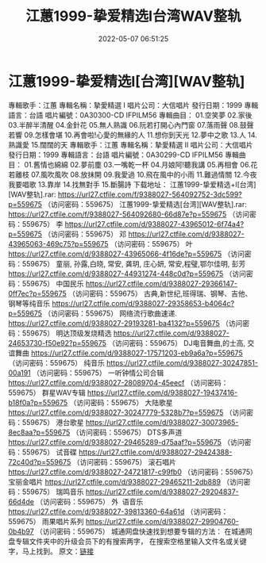 ﻿---
title: 江蕙1999-挚爱精选I台湾WAV整轨
date: 2022-05-07 06:51:25
categories: 闽南语(台语)
tags: 华语中文
---
# 江蕙1999-挚爱精选I[台湾][WAV整轨]

專輯歌手：江蕙
專輯名稱：摯愛精選 I
唱片公司：大信唱片
發行日期：1999
專輯語言：台語
唱片編號：0A30300-CD
IFPILM56
專輯曲目：
01.空笑夢
02.家後
03.半醉半清醒
04.金針花
05.無人熟識
06.阮若打開心內門窗
07.落雨聲
08.鼓聲若響
09.怎樣會堪
10.再會啦!心愛的無緣的人
11.想你到天光
12.夢中之歌
13.人
14.熟識愛
15.闊闊的天
專輯歌手：江蕙
專輯名稱：摯愛精選 II
唱片公司：大信唱片
發行日期：1999
專輯語言：台語
唱片編號：0A30299-CD
IFPILM56
專輯曲目：
01.舊情也綿綿
02.夢前塵
03.一嘴乾一杯
04.月娘阿!聽我講
05.再相會
06.花若離枝
07.風吹風吹
08.放抹開
09.我愛過
10.飛在風中的小雨
11.難過情關
12.今夜我要唱歌
13.靠岸
14.找無對手
15.斷腸詩
下载地址：
江蕙1999-挚爱精选+I[台湾][WAV整轨].rar: https://url27.ctfile.com/f/9388027-564092752-3dc599?p=559675
（访问密码：559675）
江蕙1999-挚爱精选[台湾][WAV整轨].rar: https://url27.ctfile.com/f/9388027-564092680-66d87e?p=559675
（访问密码：559675）
李
https://url27.ctfile.com/d/9388027-43965012-6f74a4?p=559675
（访问密码：559675）
邓
https://url27.ctfile.com/d/9388027-43965063-469c75?p=559675
（访问密码：559675）
叶
https://url27.ctfile.com/d/9388027-43965066-4f16de?p=559675
（访问密码：559675）
童丽, 孙露,白晓, 常安, 龚玥, 庄心妍, 常安,程璧,鄂尔佳明, 彭芳
https://url27.ctfile.com/d/9388027-44931274-448c0d?p=559675
（访问密码：559675）
中国民乐
https://url27.ctfile.com/d/9388027-29366147-0ff7ec?p=559675
（访问密码：559675）
古典,新世纪,班得瑞、钢琴、吉他、钢琴等纯音乐
https://url27.ctfile.com/d/9388027-29358653-b4064c?p=559675
（访问密码：559675）
网络流行歌曲速递.
https://url27.ctfile.com/d/9388027-29193281-ba4132?p=559675
（访问密码：559675）
明达顶级发烧精选
https://url27.ctfile.com/d/9388027-24653730-f50e92?p=559675
（访问密码：559675）
DJ电音舞曲,的士高, 交谊舞曲
https://url27.ctfile.com/d/9388027-17571203-eb9a6a?p=559675
（访问密码：559675）
纯音乐
https://url27.ctfile.com/d/9388027-30247851-00a191
（访问密码：559675）
一听钟情公司合辑
https://url27.ctfile.com/d/9388027-28089704-45eecf
（访问密码：559675）
群星WAV专辑
https://url27.ctfile.com/d/9388027-19437416-b18f0a?p=559675
（访问密码：559675）
大陆歌星
https://url27.ctfile.com/d/9388027-30247779-5328b7?p=559675
（访问密码：559675）
港台歌星
https://url27.ctfile.com/d/9388027-30073965-8ec8aa?p=559675
（访问密码：559675）
DTS多声道
https://url27.ctfile.com/d/9388027-29465289-d75aaf?p=559675
（访问密码：559675）
试音碟
https://url27.ctfile.com/d/9388027-29424388-72c40d?p=559675
（访问密码：559675）
滚石唱片
https://url27.ctfile.com/d/9388027-24721817-c99fb0
（访问密码：559675）
宝丽金唱片
https://url27.ctfile.com/d/9388027-29465211-2db889
（访问密码：559675）
瑞鸣音乐
https://url27.ctfile.com/d/9388027-29204837-66d4de
（访问密码：559675）
外  语音乐
https://url27.ctfile.com/d/9388027-39813360-64a61d
（访问密码：559675）
雨果唱片系列
https://url27.ctfile.com/d/9388027-29904760-0b4b97
（访问密码：559675）
城通网盘快速找到想要专辑的方法：
在城通网盘专辑文件夹中的升级会员下的有搜索两字，
在搜索空格里输入文件名或关键字，马上找到。
原文：[链接](https://blog.sina.com.cn/s/blog_1647c7e7601030x3g.html)
